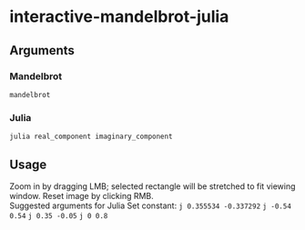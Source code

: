 # interactive-mandelbrot-julia
## Arguments
### Mandelbrot
`mandelbrot`
### Julia
`julia real_component imaginary_component`
## Usage
Zoom in by dragging LMB; selected rectangle will be stretched to fit viewing window. Reset image by clicking RMB. <br>
Suggested arguments for Julia Set constant: `j 0.355534 -0.337292` `j -0.54 0.54` `j 0.35 -0.05` `j 0 0.8`
